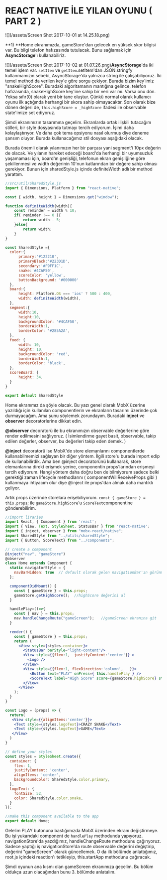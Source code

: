 # REACT NATIVE İLE YILAN OYUNU  \( PART 2 \)

![](/assets/Screen Shot 2017-10-01 at 14.25.18.png)

**1\) **Home ekranımızda, gameStore'dan gelecek en yüksek skor bilgisi var. Bu bilgi telefon hafızasında tutulacak. Bunu sağlamak için **AsyncStorage**'ı kullanabiliriz.

![](/assets/Screen Shot 2017-10-02 at 01.07.26.png)**AsyncStorage**'da iki temel işlem var. `setItem` ve `getItem`.setItem'dan JSON.stringfy kullanmamızın sebebi, AsyncStorage'da yalnızca string ile çalışabiliyoruz. İki temel method da verilen key'e göre sorgu çekiyor. Burada bizim key'imiz "snakeHighScore". Buradaki algoritamanın mantığına gelince, telefon hafızasında, snakeHighScore key'ine sahip bir veri var mı. Varsa onu dön. Yoksa  sıfır\(0\) olarak yeni bir tane oluştur. Çünkü normal olarak kullanıcı oyunu ilk açtığında herhangi bir skora sahip olmayacaktır. Son olarak bize dönen değeri de, `this.highScore = _highScore` ifadesi ile observable state'imize set ediyoruz.

Şimdi ekranımızın tasarımına geçelim. Ekranlarda ortak ilişkili tutacağım stilleri, bir style dosyasında tutmayı tercih ediyorum. İşimi daha kolaylaştırıyor. Ve daha çok tema opsiyonu nasıl olurmuş diye deneme şansım oluyor. Burada kullanacağımız stil dosyası aşağıdaki olacak.

Burada önemli olarak yılanımızın her bir parçası yani segment'i 10px değerin de olacak. Ve yılanın hareket edeceği board'da herhangi bir uyumsuzluk yaşamaması için, board'ın genişliği, telefonun ekran genişliğine göre şekillenmesi ve width değerinin 10'nun katlarından bir değere sahip olması gerekiyor. Bunun için sharedStyle.js içinde definiteWidth adlı bir method yarattım.

```js
//src/util/SharedStyle.js
import { Dimensions, Platform } from "react-native";

const { width, height } = Dimensions.get("window");

function definiteWidth(width){
    const reminder = width % 10;
    if( reminder !== 0 ){
        return width - 5;
    }else{
        return width;
    }
}

const SharedStyle ={
  color:{
      primary:'#122210',
      primaryBlack:'#223D1D',
      secondary:'#F9FF1C',
      snake:'#4CAF50',
      scoreColor: 'yellow',
      buttonBackground: '#000000'
  },
  board:{
      height: Platform.OS === 'ios' ? 500 : 400,
      width: definiteWidth(width),
  },
  segment:{
      width:10,
      height:10,
      backgroundColor: '#4CAF50',
      borderWidth:1,
      borderColor: '#285A2A',
  },
  food: {
      width: 10,
      height: 10,
      backgroundColor: 'red',
      borderWidth:1,
      borderColor: 'black',
  },
  scoreBoard: {
      height: 34,
  }
}

export default SharedStyle
```

Home ekranımız da şöyle olacak. Bu yazı genel olarak MobX üzerine yazıldığı için kullanılan componentlerin ve ekranların tasarımı üzerinde çok durmayacağım. Ama şunu söylemek zorundayım. Buradaki **inject** ve **observer** decoratorlerine dikkat edin.

**@observer** decoratorü ile bu ekranımızın observable değerlerine göre render edilmesini sağlıyoruz. \( İsimlendirme gayet basit, observable, takip edilen değerler, observer, bu değerleri takip eden demek. \)

**@inject** decoratorü ise MobX'de store elemanlarını componentlerde kullanabilmemizi sağlayan bir diğer yöntem. İlgili store'u burada import edip de kullanabilirdik. Ama ben @inject decoratorünü kullanarak, store elemanlarına direkt erişmek yerine, componentin props'larından erişmeyi tercih ediyorum. Hangi yöntem daha doğru ben de bilmiyorum sadece belki gerektiği zaman lifecycle methodlarını \( componentWillReceiveProps gibi \) kullanmaya ihtiyacım olur diye @inject ile props'dan almak daha mantıklı geliyor.

Artık props üzerinde storelara erişebiliyorum. `const { gameStore } = this.props`; ile `gameStore.highScore`'u `ScoreText`componentine gönderebilirim.

```jsx
//import liraries
import React, { Component } from 'react';
import { View, Text, StyleSheet, StatusBar } from 'react-native';
import { inject, observer } from "mobx-react/native";
import SharedStyle from "../utils/sharedStyle";
import { Button, ScoreText} from "../components";

// create a component
@inject("nav", "gameStore")
@observer
class Home extends Component {
  static navigatorStyle = {
    navBarHidden: true  // default olarak gelen navigationBar'ın görünmemesi için
  };

  componentDidMount() {
    const { gameStore } = this.props;
    gameStore.getHighScore();  //highScore değerini al
  }

  handlePlay=()=>{
    const { nav } = this.props;
    nav.handleChangeRoute("gameScreen");   //gameScreen ekranına git
  }

  render() {
    const { gameStore } = this.props; 
    return (
      <View style={styles.container}>
        <StatusBar barStyle="light-content"/>
        <View style={{flex:1,  justifyContent:'center'}} >
          <Logo />
        </View>  
        <View style={{flex:1, flexDirection:'column',   }}>
           <Button text="PLAY" onPress={ this.handlePlay } />
           <ScoreText label="High Score" score={gameStore.highScore} style={{justifyContent:'center', marginTop:42}} />
        </View>  
      </View>
    );
  }
}

const Logo = (props) => {
  return(
   <View style={{alignItems:'center'}}> 
    <Text style={styles.logoText}>CRAZY SNAKE</Text>
    <Text style={styles.logoText}>GAME</Text>
   </View> 
  )
}

// define your styles
const styles = StyleSheet.create({
  container: {
    flex: 1,
    justifyContent: 'center',
    alignItems: 'center',
    backgroundColor: SharedStyle.color.primary,
  },
  logoText: {
    fontSize: 52,
    color: SharedStyle.color.snake,
  }
});

//make this component available to the app
export default Home;
```

Gelelim PLAY butonuna bastığımızda MobX üzerinden ekranı değiştirmeye. Bu işi yukarıdaki component de `handlePlay` methodunda yapıyoruz. navigationStore'da yazdığımız,  handleChangeRoute methodunu çağırıyoruz. Sadece yaptığı iş navigationStore'da route observable değerini değiştirip, değerini "gameScreen" olarak güncellemek. O da ilk bölümde anlattığımız, root.js içindeki reaction'ı tetikleyip, this.startApp methodunu çağıracak.

Şimdi oyunun ana kısmı olan gameScreen ekranımıza geçelim. Bu bölüm oldukça uzun olacağından bunu 3. bölümde anlatalım.

